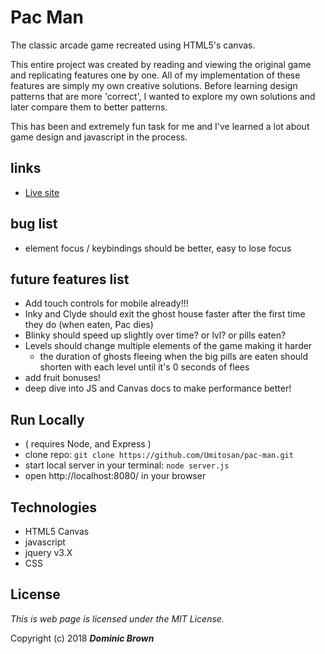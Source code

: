 # Pac Man

The classic arcade game recreated using HTML5's canvas.  

This entire project was created by reading and viewing the original game and replicating features one by one.  All of my implementation of these features are simply my own creative solutions.  Before learning design patterns that are more  'correct', I wanted to explore my own solutions and later compare them to better patterns.

This has been and extremely fun task for me and I've learned a lot about game design and javascript in the process.

## links

* [Live site](http://www.pacman.dombrown.net/)

## bug list

* element focus / keybindings should be better, easy to lose focus

## future features list

* Add touch controls for mobile already!!!
* Inky and Clyde should exit the ghost house faster after the first time they do (when eaten, Pac dies)
* Blinky should speed up slightly over time? or lvl? or pills eaten?
* Levels should change multiple elements of the game making it harder
   * the duration of ghosts fleeing when the big pills are eaten should shorten with each level until it's 0 seconds of flees
* add fruit bonuses!
* deep dive into JS and Canvas docs to make performance better!

## Run Locally

* ( requires Node, and Express )
* clone repo: ```git clone https://github.com/Umitosan/pac-man.git```
* start local server in your terminal: ```node server.js```
* open http://localhost:8080/ in your browser

## Technologies

* HTML5 Canvas
* javascript
* jquery v3.X
* CSS

## License

*This is web page is licensed under the MIT License.*

Copyright (c) 2018 _**Dominic Brown**_
